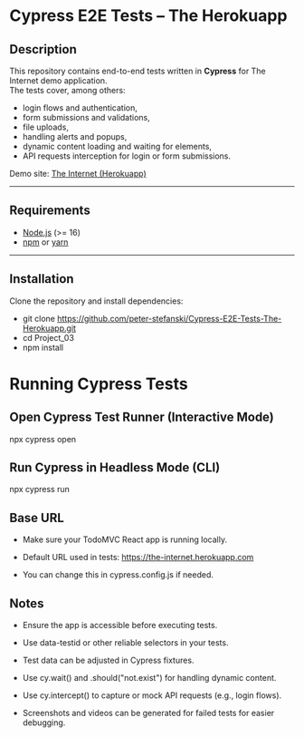 # Cypress E2E Tests – The Herokuapp

## Description
This repository contains end-to-end tests written in **Cypress** for The Internet demo application.  
The tests cover, among others:
- login flows and authentication,
- form submissions and validations,
- file uploads,
- handling alerts and popups,
- dynamic content loading and waiting for elements,
- API requests interception for login or form submissions.

Demo site: [The Internet (Herokuapp)](https://the-internet.herokuapp.com)

---

## Requirements
- [Node.js](https://nodejs.org/) (>= 16)
- [npm](https://www.npmjs.com/) or [yarn](https://yarnpkg.com/)

---

## Installation
Clone the repository and install dependencies:

- git clone https://github.com/peter-stefanski/Cypress-E2E-Tests-The-Herokuapp.git
- cd Project_03
- npm install

# Running Cypress Tests

## Open Cypress Test Runner (Interactive Mode)

npx cypress open

## Run Cypress in Headless Mode (CLI)
npx cypress run

## Base URL

- Make sure your TodoMVC React app is running locally.

- Default URL used in tests: https://the-internet.herokuapp.com

- You can change this in cypress.config.js if needed.

## Notes

- Ensure the app is accessible before executing tests.

- Use data-testid or other reliable selectors in your tests.

- Test data can be adjusted in Cypress fixtures.

- Use cy.wait() and .should("not.exist") for handling dynamic content.

- Use cy.intercept() to capture or mock API requests (e.g., login flows).

- Screenshots and videos can be generated for failed tests for easier debugging.
